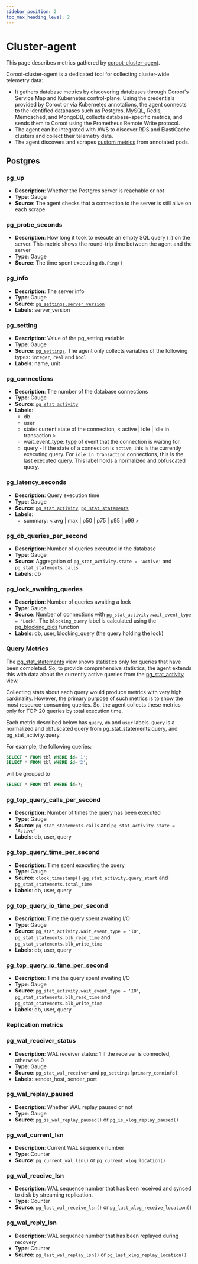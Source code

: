 ```yaml
---
sidebar_position: 2
toc_max_heading_level: 2
---
```


# Cluster-agent

This page describes metrics gathered by [coroot-cluster-agent](https://github.com/coroot/coroot-cluster-agent).

Coroot-cluster-agent is a dedicated tool for collecting cluster-wide telemetry data:
 * It gathers database metrics by discovering databases through Coroot's Service Map and Kubernetes control-plane. 
Using the credentials provided by Coroot or via Kubernetes annotations, the agent connects to the identified databases such as Postgres, MySQL, Redis, Memcached, and MongoDB, collects database-specific metrics, and sends them to Coroot using the Prometheus Remote Write protocol.
 * The agent can be integrated with AWS to discover RDS and ElastiCache clusters and collect their telemetry data.
 * The agent discovers and scrapes [custom metrics](/metrics/custom-metrics) from annotated pods.

## Postgres

### pg_up
* **Description**: Whether the Postgres server is reachable or not
* **Type**: Gauge
* **Source**: The agent checks that a connection to the server is still alive on each scrape

### pg_probe_seconds
* **Description**: How long it took to execute an empty SQL query (`;`) on the server. This metric shows the round-trip time between the agent and the server
* **Type**: Gauge
* **Source**: The time spent executing `db.Ping()`

### pg_info
* **Description**: The server info
* **Type**: Gauge
* **Source**: [`pg_settings.server_version`](https://www.postgresql.org/docs/current/view-pg-settings.html)
* **Labels**: server_version

### pg_setting
* **Description**: Value of the pg_setting variable
* **Type**: Gauge
* **Source**: [`pg_settings`](https://www.postgresql.org/docs/current/view-pg-settings.html). The agent only collects variables of the following types: `integer`, `real` and `bool`
* **Labels**: name, unit

### pg_connections
* **Description**: The number of the database connections
* **Type**: Gauge
* **Source**: [`pg_stat_activity`](https://www.postgresql.org/docs/current/monitoring-stats.html#MONITORING-PG-STAT-ACTIVITY-VIEW)
* **Labels**:
  * db
  * user
  * state: current state of the connection, < active | idle | idle in transaction >
  * wait_event_type: [type](https://www.postgresql.org/docs/current/monitoring-stats.html#WAIT-EVENT-TABLE) of event that the connection is waiting for.
  * query - If the state of a connection is `active`, this is the currently executing query.
  For `idle in transaction` connections, this is the last executed query. This label holds a normalized and obfuscated query.

### pg_latency_seconds
* **Description**: Query execution time
* **Type**: Gauge
* **Source**: [`pg_stat_activity`](https://www.postgresql.org/docs/current/monitoring-stats.html#MONITORING-PG-STAT-ACTIVITY-VIEW), [`pg_stat_statements`](https://www.postgresql.org/docs/current/pgstatstatements.html)
* **Labels**:
  * summary: < avg | max | p50 | p75 | p95 | p99 >

### pg_db_queries_per_second
* **Description**: Number of queries executed in the database
* **Type**: Gauge
* **Source**: Aggregation of `pg_stat_activity.state = 'Active'` and `pg_stat_statements.calls`
* **Labels**: db

### pg_lock_awaiting_queries
* **Description**: Number of queries awaiting a lock
* **Type**: Gauge
* **Source**: Number of connections with `pg_stat_activity.wait_event_type = 'Lock'`.
The `blocking_query` label is calculated using the [pg_blocking_pids](https://www.postgresql.org/docs/current/functions-info.html) function
* **Labels**: db, user, blocking_query (the query holding the lock)

### Query Metrics

The [pg_stat_statements](https://www.postgresql.org/docs/current/pgstatstatements.html) view shows statistics only for queries that have been completed.
So, to provide comprehensive statistics, the agent extends this with data about the currently active queries from the [pg_stat_activity](https://www.postgresql.org/docs/current/monitoring-stats.html#MONITORING-PG-STAT-ACTIVITY-VIEW) view.

Collecting stats about each query would produce metrics with very high cardinality.
However, the primary purpose of such metrics is to show the most resource-consuming queries.
So, the agent collects these metrics only for TOP-20 queries by total execution time.


Each metric described below has `query`, `db` and `user` labels.
`Query` is a normalized and obfuscated query from pg_stat_statements.query, and pg_stat_activity.query.

For example, the following queries:

```sql
SELECT * FROM tbl WHERE id='1';
SELECT * FROM tbl WHERE id='2';
```

will be grouped to

```sql
SELECT * FROM tbl WHERE id=?;
```

### pg_top_query_calls_per_second
* **Description**: Number of times the query has been executed
* **Type**: Gauge
* **Source**: `pg_stat_statements.calls` and `pg_stat_activity.state = 'Active'`
* **Labels**: db, user, query

### pg_top_query_time_per_second
* **Description**: Time spent executing the query
* **Type**: Gauge
* **Source**: `clock_timestamp()-pg_stat_activity.query_start` and `pg_stat_statements.total_time`
* **Labels**: db, user, query

### pg_top_query_io_time_per_second
* **Description**: Time the query spent awaiting I/O
* **Type**: Gauge
* **Source**: `pg_stat_activity.wait_event_type = 'IO'`, `pg_stat_statements.blk_read_time` and `pg_stat_statements.blk_write_time`
* **Labels**: db, user, query

### pg_top_query_io_time_per_second
* **Description**: Time the query spent awaiting I/O
* **Type**: Gauge
* **Source**: `pg_stat_activity.wait_event_type = 'IO'`, `pg_stat_statements.blk_read_time` and `pg_stat_statements.blk_write_time`
* **Labels**: db, user, query

### Replication metrics

### pg_wal_receiver_status
* **Description**: WAL receiver status: 1 if the receiver is connected, otherwise 0
* **Type**: Gauge
* **Source**: `pg_stat_wal_receiver` and `pg_settings[primary_conninfo]`
* **Labels**: sender_host, sender_port

### pg_wal_replay_paused
* **Description**: Whether WAL replay paused or not
* **Type**: Gauge
* **Source**: `pg_is_wal_replay_paused()` or `pg_is_xlog_replay_paused()`

### pg_wal_current_lsn
* **Description**: Current WAL sequence number
* **Type**: Counter
* **Source**:  `pg_current_wal_lsn()` or `pg_current_xlog_location()`

### pg_wal_receive_lsn
* **Description**: WAL sequence number that has been received and synced to disk by streaming replication.
* **Type**: Counter
* **Source**:  `pg_last_wal_receive_lsn()` or `pg_last_xlog_receive_location()`

### pg_wal_reply_lsn
* **Description**: WAL sequence number that has been replayed during recovery
* **Type**: Counter
* **Source**:  `pg_last_wal_replay_lsn()` or `pg_last_xlog_replay_location()`
